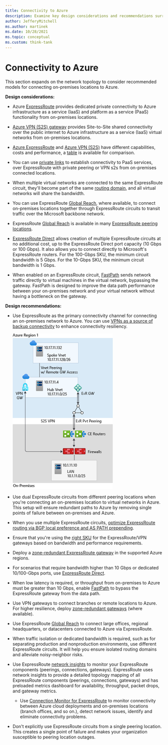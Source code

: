 ```yaml
---
title: Connectivity to Azure
description: Examine key design considerations and recommendations surrounding network topologies for connecting on-premises to Azure.
author: JefferyMitchell
ms.author: martinek
ms.date: 10/28/2021
ms.topic: conceptual
ms.custom: think-tank
---
```


# Connectivity to Azure

This section expands on the network topology to consider recommended models for connecting on-premises locations to Azure.

**Design considerations:**

- Azure [ExpressRoute](/azure/expressroute/expressroute-introduction) provides dedicated private connectivity to Azure infrastructure as a service (IaaS) and platform as a service (PaaS) functionality from on-premises locations.

- [Azure VPN (S2S) gateway](/azure/vpn-gateway/vpn-gateway-about-vpngateways) provides Site-to-Site shared connectivity over the public internet to Azure infrastructure as a service (IaaS) virtual networks from on-premises locations.

- [Azure ExpressRoute](/azure/expressroute/expressroute-introduction) and [Azure VPN (S2S)](/azure/vpn-gateway/vpn-gateway-about-vpngateways) have different capabilities, costs and performance, a [table](/azure/vpn-gateway/vpn-gateway-about-vpngateways#planningtable) is available for comparison.

- You can use [private links](/azure/private-link/private-link-overview) to establish connectivity to PaaS services, over ExpressRoute with private peering or VPN s2s from on-premises connected locations.

- When multiple virtual networks are connected to the same ExpressRoute circuit, they'll become part of the same [routing domain](/azure/expressroute/expressroute-circuit-peerings), and all virtual networks will share the bandwidth.

- You can use ExpressRoute [Global Reach](/azure/expressroute/expressroute-global-reach), where available, to connect on-premises locations together through ExpressRoute circuits to transit traffic over the Microsoft backbone network.

- ExpressRoute [Global Reach](/azure/expressroute/expressroute-global-reach) is available in many [ExpressRoute peering locations](/azure/expressroute/expressroute-global-reach#availability).

- [ExpressRoute Direct](/azure/expressroute/expressroute-erdirect-about) allows creation of multiple ExpressRoute circuits at no additional cost, up to the ExpressRoute Direct port capacity (10 Gbps or 100 Gbps). It also allows you to connect directly to Microsoft's ExpressRoute routers. For the 100-Gbps SKU, the minimum circuit bandwidth is 5 Gbps. For the 10-Gbps SKU, the minimum circuit bandwidth is 1 Gbps.

- When enabled on an ExpressRoute circuit, [FastPath](/azure/expressroute/about-fastpath) sends network traffic directly to virtual machines in the virtual network, bypassing the gateway. FastPath is designed to improve the data path performance between your on-premises network and your virtual network without having a bottleneck on the gateway.

**Design recommendations:**

- Use ExpressRoute as the primary connectivity channel for connecting an on-premises network to Azure. You can use [VPNs as a source of backup connectivity](/azure/expressroute/use-s2s-vpn-as-backup-for-expressroute-privatepeering) to enhance connectivity resiliency.

  ![A diagram to explain E R and V P N connectivity.](./media/er-vpn-topology.png)

- Use dual ExpressRoute circuits from different peering locations when you're connecting an on-premises location to virtual networks in Azure. This setup will ensure redundant paths to Azure by removing single points of failure between on-premises and Azure.

- When you use multiple ExpressRoute circuits, [optimize ExpressRoute routing via BGP local preference and AS PATH prepending](/azure/expressroute/expressroute-optimize-routing#solution-use-as-path-prepending).

- Ensure that you're using the [right SKU](/azure/expressroute/expressroute-about-virtual-network-gateways#gwsku) for the ExpressRoute/VPN gateways based on bandwidth and performance requirements.

- Deploy a [zone-redundant ExpressRoute gateway](/azure/expressroute/designing-for-high-availability-with-expressroute#availability-zone-aware-expressroute-virtual-network-gateways) in the supported Azure regions.

- For scenarios that require bandwidth higher than 10 Gbps or dedicated 10/100-Gbps ports, use [ExpressRoute Direct](/azure/expressroute/expressroute-erdirect-about).

- When low latency is required, or throughput from on-premises to Azure must be greater than 10 Gbps, enable [FastPath](/azure/expressroute/about-fastpath) to bypass the ExpressRoute gateway from the data path.

- Use VPN gateways to connect branches or remote locations to Azure. For higher resilience, deploy [zone-redundant gateways](/azure/vpn-gateway/about-zone-redundant-vnet-gateways) (where available).

- Use ExpressRoute [Global Reach](/azure/expressroute/expressroute-global-reach) to connect large offices, regional headquarters, or datacenters connected to Azure via ExpressRoute.

- When traffic isolation or dedicated bandwidth is required, such as for separating production and nonproduction environments, use different ExpressRoute circuits. It will help you ensure isolated routing domains and alleviate noisy-neighbor risks.

- Use ExpressRoute [network insights](/azure/expressroute/monitor-expressroute) to monitor your ExpressRoute components (peerings, connections, gateways). ExpressRoute uses network insights to provide a detailed topology mapping of all ExpressRoute components (peerings, connections, gateways) and has preloaded metrics dashboard for availability, throughput, packet drops, and gateway metrics.
  - Use [Connection Monitor for ExpressRoute](/azure/expressroute/how-to-configure-connection-monitor) to monitor connectivity between Azure cloud deployments and on-premises locations (branch offices, and so on.), detect network issues, identify and eliminate connectivity problems.

- Don't explicitly use ExpressRoute circuits from a single peering location. This creates a single point of failure and makes your organization susceptible to peering location outages.
